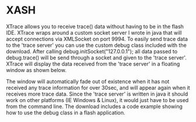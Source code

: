 XASH
====

XTrace allows you to receive trace() data without having to be in the flash IDE. XTrace wraps around a custom socket server I wrote in java that will accept connections via XMLSocket on port 9994. To easily send trace data to the 'trace server' you can use the custom debug class included with the download. After calling debug.initSocket("127.0.0.1"); all data passed to debug.trace() will be send through a socket and given to the 'trace server'. XTrace will display the data received from the 'trace server' in a floating window as shown below.

The window will automatically fade out of existence when it has not received any trace information for over 30sec, and will appear again when it receives more trace data. Since the 'trace server' is written in java it should work on other platforms (IE Windows & Linux), it would just have to be used from the command line. The download includes a code example showing how to use the debug class in a flash application.
